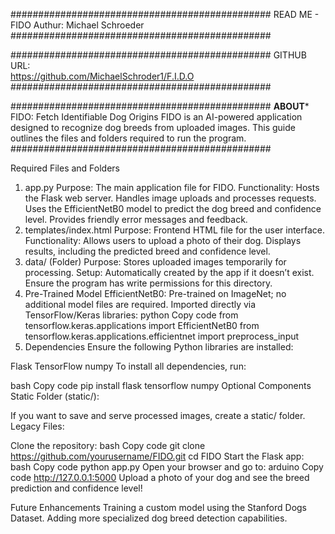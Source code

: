 ###############################################
READ ME  - FIDO
Authur: Michael Schroeder
###############################################


###############################################
GITHUB URL:   
https://github.com/MichaelSchroder1/F.I.D.O
###############################################


###############################################
********ABOUT*********
FIDO: Fetch Identifiable Dog Origins
FIDO is an AI-powered application designed to recognize dog breeds from uploaded images.
This guide outlines the files and folders required to run the program.
###############################################


Required Files and Folders
1. app.py
Purpose: The main application file for FIDO.
Functionality:
Hosts the Flask web server.
Handles image uploads and processes requests.
Uses the EfficientNetB0 model to predict the dog breed and confidence level.
Provides friendly error messages and feedback.
2. templates/index.html
Purpose: Frontend HTML file for the user interface.
Functionality:
Allows users to upload a photo of their dog.
Displays results, including the predicted breed and confidence level.
3. data/ (Folder)
Purpose: Stores uploaded images temporarily for processing.
Setup:
Automatically created by the app if it doesn’t exist.
Ensure the program has write permissions for this directory.
4. Pre-Trained Model
EfficientNetB0:
Pre-trained on ImageNet; no additional model files are required.
Imported directly via TensorFlow/Keras libraries:
python
Copy code
from tensorflow.keras.applications import EfficientNetB0
from tensorflow.keras.applications.efficientnet import preprocess_input
5. Dependencies
Ensure the following Python libraries are installed:

Flask
TensorFlow
numpy
To install all dependencies, run:

bash
Copy code
pip install flask tensorflow numpy
Optional Components
Static Folder (static/):

If you want to save and serve processed images, create a static/ folder.
Legacy Files:


Clone the repository:
bash
Copy code
git clone https://github.com/yourusername/FIDO.git
cd FIDO
Start the Flask app:
bash
Copy code
python app.py
Open your browser and go to:
arduino
Copy code
http://127.0.0.1:5000
Upload a photo of your dog and see the breed prediction and confidence level!

Future Enhancements
Training a custom model using the Stanford Dogs Dataset.
Adding more specialized dog breed detection capabilities.
